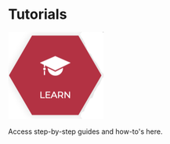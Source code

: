 # Tutorials

![](.gitbook/assets/screen-shot-2020-01-22-at-3.48.20-pm.png)

Access step-by-step guides and how-to's here.

